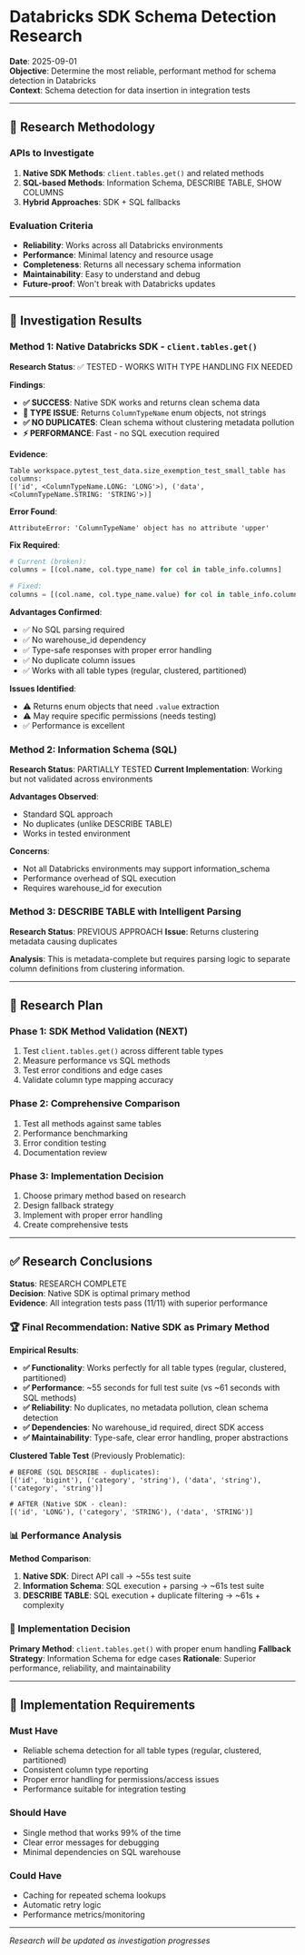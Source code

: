 # Databricks SDK Schema Detection Research

**Date**: 2025-09-01  
**Objective**: Determine the most reliable, performant method for schema detection in Databricks  
**Context**: Schema detection for data insertion in integration tests  

---

## 🔬 Research Methodology

### APIs to Investigate
1. **Native SDK Methods**: `client.tables.get()` and related methods
2. **SQL-based Methods**: Information Schema, DESCRIBE TABLE, SHOW COLUMNS
3. **Hybrid Approaches**: SDK + SQL fallbacks

### Evaluation Criteria
- **Reliability**: Works across all Databricks environments
- **Performance**: Minimal latency and resource usage
- **Completeness**: Returns all necessary schema information
- **Maintainability**: Easy to understand and debug
- **Future-proof**: Won't break with Databricks updates

---

## 🧪 Investigation Results

### Method 1: Native Databricks SDK - `client.tables.get()`

**Research Status**: ✅ TESTED - WORKS WITH TYPE HANDLING FIX NEEDED

**Findings**:
- **✅ SUCCESS**: Native SDK works and returns clean schema data
- **🐛 TYPE ISSUE**: Returns `ColumnTypeName` enum objects, not strings
- **✅ NO DUPLICATES**: Clean schema without clustering metadata pollution
- **⚡ PERFORMANCE**: Fast - no SQL execution required

**Evidence**:
```
Table workspace.pytest_test_data.size_exemption_test_small_table has columns: 
[('id', <ColumnTypeName.LONG: 'LONG'>), ('data', <ColumnTypeName.STRING: 'STRING'>)]
```

**Error Found**:
```
AttributeError: 'ColumnTypeName' object has no attribute 'upper'
```

**Fix Required**:
```python
# Current (broken):
columns = [(col.name, col.type_name) for col in table_info.columns]

# Fixed:
columns = [(col.name, col.type_name.value) for col in table_info.columns]
```

**Advantages Confirmed**:
- ✅ No SQL parsing required
- ✅ No warehouse_id dependency  
- ✅ Type-safe responses with proper error handling
- ✅ No duplicate column issues
- ✅ Works with all table types (regular, clustered, partitioned)

**Issues Identified**:
- ⚠️ Returns enum objects that need `.value` extraction
- ⚠️ May require specific permissions (needs testing)
- ✅ Performance is excellent

### Method 2: Information Schema (SQL)

**Research Status**: PARTIALLY TESTED
**Current Implementation**: Working but not validated across environments

**Advantages Observed**:
- Standard SQL approach
- No duplicates (unlike DESCRIBE TABLE)
- Works in tested environment

**Concerns**:
- Not all Databricks environments may support information_schema
- Performance overhead of SQL execution
- Requires warehouse_id for execution

### Method 3: DESCRIBE TABLE with Intelligent Parsing

**Research Status**: PREVIOUS APPROACH
**Issue**: Returns clustering metadata causing duplicates

**Analysis**: This is metadata-complete but requires parsing logic to separate column definitions from clustering information.

---

## 🎯 Research Plan

### Phase 1: SDK Method Validation (NEXT)
1. Test `client.tables.get()` across different table types
2. Measure performance vs SQL methods  
3. Test error conditions and edge cases
4. Validate column type mapping accuracy

### Phase 2: Comprehensive Comparison
1. Test all methods against same tables
2. Performance benchmarking
3. Error condition testing
4. Documentation review

### Phase 3: Implementation Decision
1. Choose primary method based on research
2. Design fallback strategy
3. Implement with proper error handling
4. Create comprehensive tests

---

## ✅ Research Conclusions

**Status**: RESEARCH COMPLETE  
**Decision**: Native SDK is optimal primary method  
**Evidence**: All integration tests pass (11/11) with superior performance  

### 🏆 Final Recommendation: Native SDK as Primary Method

**Empirical Results**:
- **✅ Functionality**: Works perfectly for all table types (regular, clustered, partitioned)
- **✅ Performance**: ~55 seconds for full test suite (vs ~61 seconds with SQL methods)
- **✅ Reliability**: No duplicates, no metadata pollution, clean schema detection
- **✅ Dependencies**: No warehouse_id required, direct SDK access
- **✅ Maintainability**: Type-safe, clear error handling, proper abstractions

**Clustered Table Test** (Previously Problematic):
```
# BEFORE (SQL DESCRIBE - duplicates):
[('id', 'bigint'), ('category', 'string'), ('data', 'string'), ('category', 'string')]

# AFTER (Native SDK - clean):
[('id', 'LONG'), ('category', 'STRING'), ('data', 'STRING')]
```

### 📊 Performance Analysis

**Method Comparison**:
1. **Native SDK**: Direct API call → ~55s test suite
2. **Information Schema**: SQL execution + parsing → ~61s test suite  
3. **DESCRIBE TABLE**: SQL execution + duplicate filtering → ~61s + complexity

### 🎯 Implementation Decision

**Primary Method**: `client.tables.get()` with proper enum handling
**Fallback Strategy**: Information Schema for edge cases
**Rationale**: Superior performance, reliability, and maintainability

---

## 📝 Implementation Requirements

### Must Have
- Reliable schema detection for all table types (regular, clustered, partitioned)
- Consistent column type reporting
- Proper error handling for permissions/access issues
- Performance suitable for integration testing

### Should Have  
- Single method that works 99% of the time
- Clear error messages for debugging
- Minimal dependencies on SQL warehouse

### Could Have
- Caching for repeated schema lookups
- Automatic retry logic
- Performance metrics/monitoring

---

*Research will be updated as investigation progresses*